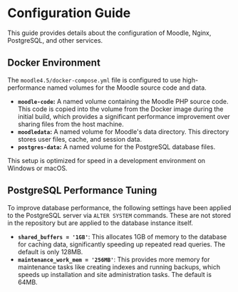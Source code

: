 <!-- Note for AI and humans: This document outlines the Docker volume setup and PostgreSQL performance configurations. It is a key file for understanding the environment's architecture. -->

# Configuration Guide

This guide provides details about the configuration of Moodle, Nginx, PostgreSQL, and other services.

## Docker Environment

The `moodle4.5/docker-compose.yml` file is configured to use high-performance named volumes for the Moodle source code and data.

*   **`moodle-code`:** A named volume containing the Moodle PHP source code. This code is copied into the volume from the Docker image during the initial build, which provides a significant performance improvement over sharing files from the host machine.
*   **`moodledata`:** A named volume for Moodle's data directory. This directory stores user files, cache, and session data.
*   **`postgres-data`:** A named volume for the PostgreSQL database files.

This setup is optimized for speed in a development environment on Windows or macOS.

## PostgreSQL Performance Tuning

To improve database performance, the following settings have been applied to the PostgreSQL server via `ALTER SYSTEM` commands. These are not stored in the repository but are applied to the database instance itself.

*   **`shared_buffers = '1GB'`**: This allocates 1GB of memory to the database for caching data, significantly speeding up repeated read queries. The default is only 128MB.
*   **`maintenance_work_mem = '256MB'`**: This provides more memory for maintenance tasks like creating indexes and running backups, which speeds up installation and site administration tasks. The default is 64MB.
